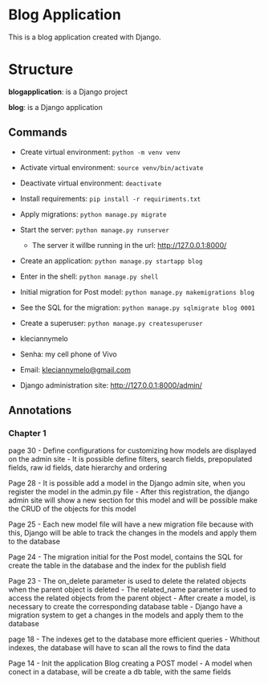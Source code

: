 # Blog Application

This is a blog application created with Django.

# Structure

**blogapplication**: is a Django project

**blog**: is a Django application

## Commands

- Create virtual environment: `python -m venv venv`
- Activate virtual environment: `source venv/bin/activate`
- Deactivate virtual environment: `deactivate`
- Install requirements: `pip install -r requiriments.txt`
- Apply migrations: `python manage.py migrate`

- Start the server: `python manage.py runserver`
    - The server it willbe running in the url: http://127.0.0.1:8000/

- Create an application: `python manage.py startapp blog`

- Enter in the shell: `python manage.py shell`

- Initial migration for Post model: `python manage.py makemigrations blog`
- See the SQL for the migration: `python manage.py sqlmigrate blog 0001`

- Create a superuser: `python manage.py createsuperuser`
- kleciannymelo
- Senha: my cell phone of Vivo
- Email: kleciannymelo@gmail.com

- Django administration site: http://127.0.0.1:8000/admin/

## Annotations

### Chapter 1

page 30
    - Define configurations for customizing how models are displayed on the admin site
    - It is possible define filters, search fields, prepopulated fields, raw id fields, date hierarchy and ordering

Page 28
    - It is possible add a model in the Django admin site, when you register the model in the admin.py file
    - After this registration, the django admin site will show a new section for this model and will be possible make the CRUD of the objects for this model

Page 25
    - Each new model file will have a new migration file because with this, Django will be able to track the changes in the models and apply them to the database

Page 24
    - The migration initial for the Post model, contains the SQL for create the table in the database and the index for the publish field

Page 23
    - The on_delete parameter is used to delete the related objects when the parent object is deleted
    - The related_name parameter is used to access the related objects from the parent object
    - After create a model, is necessary to create the corresponding database table
    - Django have a migration system to get a changes in the models and apply them to the database

page 18
    - The indexes get to the database more efficient queries
    - Whithout indexes, the database will have to scan all the rows to find the data

Page 14
    - Init the application Blog creating a POST model
    - A model when conect in a database, will be create a db table, with the same fields
    